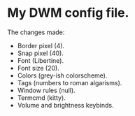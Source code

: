 # My DWM config file.

The changes made:
 - Border pixel (4).
 - Snap pixel (40).
 - Font (Libertine).
 - Font size (20).
 - Colors (grey-ish colorscheme).
 - Tags (numbers to roman algarisms).
 - Window rules (null).
 - Termcmd (kitty).
 - Volume and brightness keybinds.
